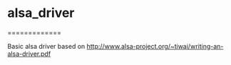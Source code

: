 # alsa_driver
=============

Basic alsa driver based on http://www.alsa-project.org/~tiwai/writing-an-alsa-driver.pdf

